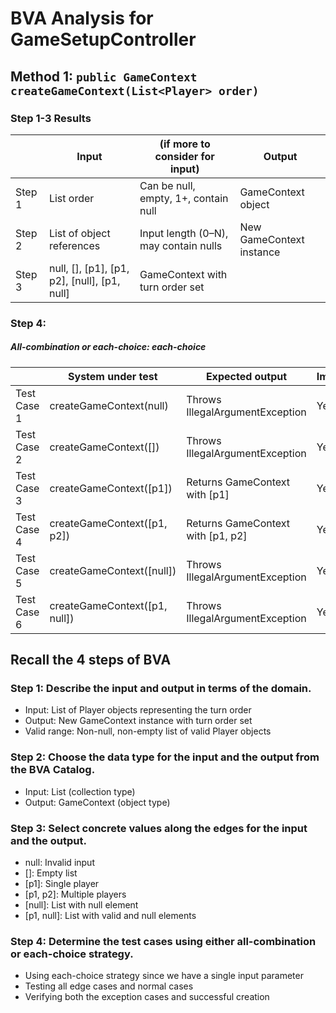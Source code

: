 # BVA Analysis for GameSetupController

## Method 1: `public GameContext createGameContext(List<Player> order)`

### Step 1-3 Results

|        | Input                                        | (if more to consider for input)       | Output                   |
|--------|----------------------------------------------|---------------------------------------|--------------------------|
| Step 1 | List<Player> order                           | Can be null, empty, 1+, contain null  | GameContext object       |
| Step 2 | List of object references                    | Input length (0–N), may contain nulls | New GameContext instance |
| Step 3 | null, [], [p1], [p1, p2], [null], [p1, null] | GameContext with turn order set       |

### Step 4:

##### All-combination or each-choice: each-choice

|             | System under test             | Expected output                   | Implemented? |
|-------------|-------------------------------|-----------------------------------|--------------|
| Test Case 1 | createGameContext(null)       | Throws IllegalArgumentException   | Yes          |
| Test Case 2 | createGameContext([])         | Throws IllegalArgumentException   | Yes          |
| Test Case 3 | createGameContext([p1])       | Returns GameContext with [p1]     | Yes          |
| Test Case 4 | createGameContext([p1, p2])   | Returns GameContext with [p1, p2] | Yes          |
| Test Case 5 | createGameContext([null])     | Throws IllegalArgumentException   | Yes          |
| Test Case 6 | createGameContext([p1, null]) | Throws IllegalArgumentException   | Yes          |

## Recall the 4 steps of BVA

### Step 1: Describe the input and output in terms of the domain.

- Input: List of Player objects representing the turn order
- Output: New GameContext instance with turn order set
- Valid range: Non-null, non-empty list of valid Player objects

### Step 2: Choose the data type for the input and the output from the BVA Catalog.

- Input: List<Player> (collection type)
- Output: GameContext (object type)

### Step 3: Select concrete values along the edges for the input and the output.

- null: Invalid input
- []: Empty list
- [p1]: Single player
- [p1, p2]: Multiple players
- [null]: List with null element
- [p1, null]: List with valid and null elements

### Step 4: Determine the test cases using either all-combination or each-choice strategy.

- Using each-choice strategy since we have a single input parameter
- Testing all edge cases and normal cases
- Verifying both the exception cases and successful creation 